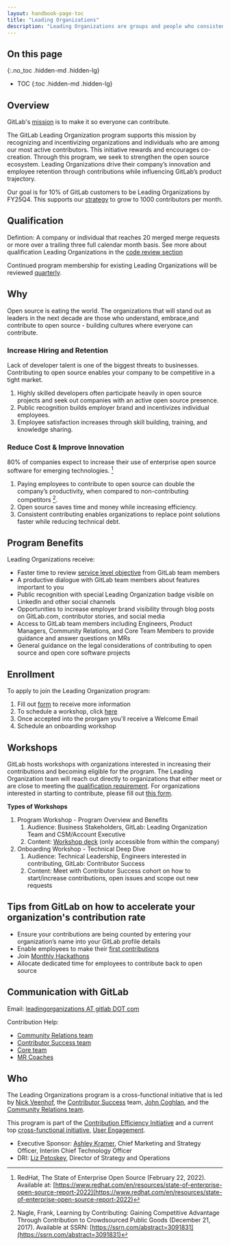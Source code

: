 ```yaml
---
layout: handbook-page-toc
title: "Leading Organizations"
description: "Leading Organizations are groups and people who consistently make meaningful contributions to GitLab."
---
```


## On this page
{:.no_toc .hidden-md .hidden-lg}

- TOC
{:toc .hidden-md .hidden-lg}

## Overview

GitLab's [mission](/company/mission/#mission) is to make it so everyone can contribute. 

The GitLab Leading Organization program supports this mission by recognizing and incentivizing organizations and individuals who are among our most active contributors. This initiative rewards and encourages co-creation. Through this program, we seek to strengthen the open source ecosystem. Leading Organizations drive their company’s innovation and employee retention through contributions while influencing GitLab’s product trajectory. 

Our goal is for 10% of GitLab customers to be Leading Organizations by FY25Q4. This supports our [strategy](/company/strategy/#2-build-on-our-open-core-strength) to grow to 1000 contributors per month.

## Qualification

Defintion: A company or individual that reaches 20 merged merge requests or more over a trailing three full calendar month basis. See more about qualification Leading Organizations in the [code review section](/handbook/engineering/workflow/code-review/#leading-organizations)

Continued program membership for existing Leading Organizations will be reviewed [quarterly](/handbook/communication/#communicating-dates-and-time).

## Why

Open source is eating the world. The organizations that will stand out as leaders in the next decade are those who understand, embrace,and contribute to open source - building cultures where everyone can contribute.

### Increase Hiring and Retention

Lack of developer talent is one of the biggest threats to businesses. Contributing to open source enables your company to be competitive in a tight market.

1. Highly skilled developers often participate heavily in open source projects and seek out companies with an active open source presence.
1. Public recognition builds employer brand and incentivizes individual employees.
1. Employee satisfaction increases through skill building, training, and knowledge sharing.

### Reduce Cost & Improve Innovation

80% of companies expect to increase their use of enterprise open source software for emerging technologies. [^1]

1. Paying employees to contribute to open source can double the company’s productivity, when compared to non-contributing competitors [^2].
1. Open source saves time and money while increasing efficiency.
1. Consistent contributing enables organizations to replace point solutions faster while reducing technical debt.

## Program Benefits

Leading Organizations receive: 

- Faster time to review [service level objective](/handbook/engineering/workflow/code-review/#review-response-slo) from GitLab team members
- A productive dialogue with GitLab team members about features important to you
- Public recognition with special Leading Organization badge visible on LinkedIn and other social channels
- Opportunities to increase employer brand visibility through blog posts on GitLab.com, contributor stories, and social media
- Access to GitLab team members including Engineers, Product Managers, Community Relations, and Core Team Members to provide guidance and answer questions on MRs
- General guidance on the legal considerations of contributing to open source and open core software projects

## Enrollment

To apply to join the Leading Organization program: 

1. Fill out [form](https://forms.gle/HRWyXBKkgbnwhUdU6) to receive more information
1. To schedule a workshop, click [here](https://calendly.com/lizpetoskey/leading-organization-workshop)
1. Once accepted into the prorgam you'll receive a Welcome Email
1. Schedule an onboarding workshop

## Workshops

GitLab hosts workshops with organizations interested in increasing their contributions and becoming eligible for the program. The Leading Organization team will reach out directly to organizations that either meet or are close to meeting the [qualification requirement](./#qualification). For organizations interested in starting to contribute, please fill out [this form](https://forms.gle/HRWyXBKkgbnwhUdU6).

**Types of Workshops**

1. Program Workshop - Program Overview and Benefits
   1. Audience: Business Stakeholders, GitLab: Leading Organization Team and CSM/Account Executive
   1. Content: [Workshop deck](https://docs.google.com/presentation/d/18KhqZwtSVsWyu7A84Oww1blQank98BRuyDiFWGy19_Y/edit#slide=id.g1583b4f80c1_2_221) (only accessible from within the company)
2. Onboarding Workshop - Technical Deep Dive 
   1. Audience: Technical Leadership, Engineers interested in contributing, GitLab: Contributor Success 
   1. Content: Meet with Contributor Success cohort on how to start/increase contributions, open issues and scope out new requests 

## Tips from GitLab on how to accelerate your organization's contribution rate

- Ensure your contributions are being counted by entering your organization’s name into your GitLab profile details
- Enable employees to make their [first contributions](/community/hackathon/)
- Join [Monthly Hackathons](/community/hackathon/)
- Allocate dedicated time for employees to contribute back to open source

## Communication with GitLab

Email: [leadingorganizations AT gitlab DOT com](mailto:leadingorganizations@gitlab.com)

Contribution Help: 
- [Community Relations team](/handbook/marketing/community-relations/)
- [Contributor Success team](/handbook/engineering/quality/contributor-success/)
- [Core team](/community/core-team/)
- [MR Coaches](/job-families/expert/merge-request-coach/)

## Who

The Leading Organizations program is a cross-functional initiative that is led by [Nick Veenhof](/company/team/#nick_vh), the [Contributor Success](/handbook/engineering/quality/contributor-success/) team, [John Coghlan](/company/team/#johncoghlan), and the [Community Relations team](/handbook/marketing/community-relations/). 

This program is part of the [Contribution Efficiency Initiative](https://about.gitlab.com/handbook/marketing/community-relations/code-contributor-program/collaborations/) and a current top [cross-functional initiative](https://about.gitlab.com/company/top-cross-functional-initiatives/#current-top-cross-functional-initiatives), [User Engagement](https://gitlab.com/groups/gitlab-com/-/epics/1794).

- Executive Sponsor: [Ashley Kramer](/company/team/#akramer), Chief Marketing and Strategy Officer, Interim Chief Technology Officer
- DRI: [Liz Petoskey](/company/team/#epetoskey), Director of Strategy and Operations


[^1]: RedHat, The State of Enterprise Open Source (February 22, 2022). Available at: [https://www.redhat.com/en/resources/state-of-enterprise-open-source-report-2022](https://www.redhat.com/en/resources/state-of-enterprise-open-source-report-2022)

[^2]: Nagle, Frank, Learning by Contributing: Gaining Competitive Advantage Through Contribution to Crowdsourced Public Goods (December 21, 2017). Available at SSRN: [https://ssrn.com/abstract=3091831](https://ssrn.com/abstract=3091831)
